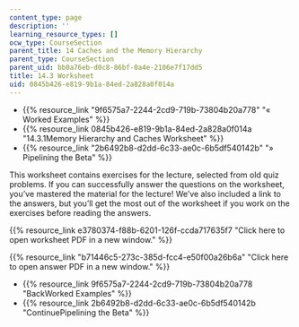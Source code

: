 ```yaml
---
content_type: page
description: ''
learning_resource_types: []
ocw_type: CourseSection
parent_title: 14 Caches and the Memory Hierarchy
parent_type: CourseSection
parent_uid: bb0a76eb-d0c8-86bf-0a4e-2106e7f17dd5
title: 14.3 Worksheet
uid: 0845b426-e819-9b1a-84ed-2a828a0f014a
---
```


*   {{% resource_link "9f6575a7-2244-2cd9-719b-73804b20a778" "« Worked Examples" %}}
*   {{% resource_link 0845b426-e819-9b1a-84ed-2a828a0f014a "14.3.1Memory Hierarchy and Caches Worksheet" %}}
*   {{% resource_link "2b6492b8-d2dd-6c33-ae0c-6b5df540142b" "» Pipelining the Beta" %}}

This worksheet contains exercises for the lecture, selected from old quiz problems. If you can successfully answer the questions on the worksheet, you’ve mastered the material for the lecture! We’ve also included a link to the answers, but you’ll get the most out of the worksheet if you work on the exercises before reading the answers.

{{% resource_link e3780374-f88b-6201-126f-ccda717635f7 "Click here to open worksheet PDF in a new window." %}}

{{% resource_link "b71446c5-273c-385d-fcc4-e50f00a26b6a" "Click here to open answer PDF in a new window." %}}

*   {{% resource_link 9f6575a7-2244-2cd9-719b-73804b20a778 "BackWorked Examples" %}}
*   {{% resource_link 2b6492b8-d2dd-6c33-ae0c-6b5df540142b "ContinuePipelining the Beta" %}}